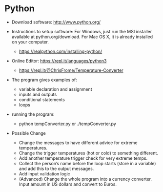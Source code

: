 # Python 

* Download software: http://www.python.org/

* Instructions to setup software: For Windows, just run the MSI installer available at python.org/download. For Mac OS X, it is already installed on your computer.
    * https://realpython.com/installing-python/

* Online Editor: https://repl.it/languages/python3
   * https://repl.it/@ChrisFrome/Temperature-Converter

* The program gives examples of:

    * variable declaration and assignment
    * inputs and outputs
    * conditional statements
    * loops

* running the program:
    * python tempConverter.py or ./tempConverter.py
    
* Possible Change
    * Change the messages to have different advice for extreme temperatures.
    * Change the trigger temperatures (hot or cold) to something different.
    * Add another temperature trigger check for very extreme temps.
    * Collect the person’s name before the loop starts (store in a variable) and add this to the output messages.
    * Add input validation logic
    * (Advanced) Change the whole program into a currency converter. Input amount in US dollars and convert to Euros.
